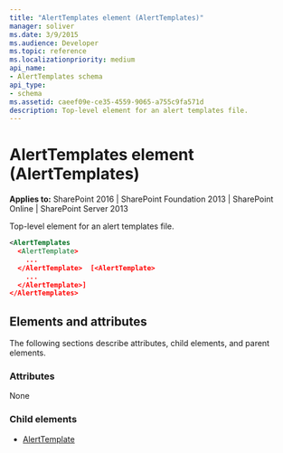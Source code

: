```yaml
---
title: "AlertTemplates element (AlertTemplates)"
manager: soliver
ms.date: 3/9/2015
ms.audience: Developer
ms.topic: reference
ms.localizationpriority: medium
api_name:
- AlertTemplates schema
api_type:
- schema
ms.assetid: caeef09e-ce35-4559-9065-a755c9fa571d
description: Top-level element for an alert templates file.
---
```


# AlertTemplates element (AlertTemplates)

**Applies to:** SharePoint 2016 | SharePoint Foundation 2013 | SharePoint Online | SharePoint Server 2013

Top-level element for an alert templates file.

```XML
<AlertTemplates
  <AlertTemplate>
    ...
  </AlertTemplate>  [<AlertTemplate>
    ...
  </AlertTemplate>]
</AlertTemplates>
```

## Elements and attributes

The following sections describe attributes, child elements, and parent elements.

### Attributes

None

### Child elements

- [AlertTemplate](alerttemplate-element-alerttemplates.md)
